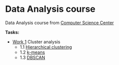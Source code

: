 # Data Analysis course
Data Analysis course from [Computer Science Center](https://my.compscicenter.ru)

**Tasks:**
- [Work 1](https://github.com/Feodoros/CSC-DataAnalysis/blob/main/Work1/task.pdf) Cluster analysis 
  - 1.1 [Hierarchical clustering](https://github.com/Feodoros/CSC-DataAnalysis/blob/main/Work1/hierarchical_clustering.ipynb)   
  - 1.2 [k-means](https://github.com/Feodoros/CSC-DataAnalysis/blob/main/Work1/k-means.ipynb)
  - 1.3 [DBSCAN](https://github.com/Feodoros/CSC-DataAnalysis/blob/main/Work1/dbscan.ipynb)
